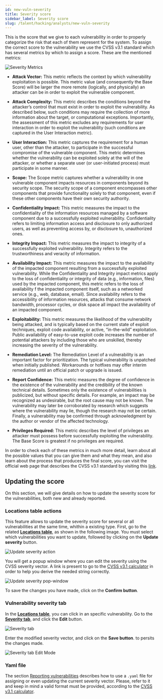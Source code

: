 ```yaml
---
id: new-vuln-severity
title: Severity score
sidebar_label: Severity score
slug: /talent/hacking/analysts/new-vuln-severity
---
```


This is the score that we give
to each vulnerability
in order to properly categorize
the risk that each of them
represent for the system.
To assign the correct score
to the vulnerability
we use the CVSS v3.1 standard
which has several metrics
by which to assign a score.
These are the mentioned metrics:

![Severity Metrics](https://res.cloudinary.com/fluid-attacks/image/upload/v1669232374/docs/web/vulnerabilities/new-vulnerability-types/new-vuln-severity/severity_score.png)

- **Attack Vector:**
  This metric reflects the context
  by which vulnerability exploitation
  is possible.
  This metric value
  (and consequently the Base Score)
  will be larger
  the more remote
  (logically, and physically)
  an attacker can be
  in order to exploit
  the vulnerable component.

- **Attack Complexity:**
  This metric describes the conditions
  beyond the attacker’s control
  that must exist
  in order to exploit the vulnerability.
  As described below,
  such conditions may require
  the collection of more information
  about the target,
  or computational exceptions.
  Importantly,
  the assessment of this metric
  excludes any requirements
  for user interaction
  in order to exploit the vulnerability
  (such conditions are captured
  in the User Interaction metric).

- **User Interaction:**
  This metric captures the requirement
  for a human user,
  other than the attacker,
  to participate
  in the successful compromise
  of the vulnerable component.
  This metric determines
  whether the vulnerability
  can be exploited
  solely at the will of the attacker,
  or whether a separate user
  (or user-initiated process)
  must participate in some manner.

- **Scope:**
  The Scope metric captures
  whether a vulnerability
  in one vulnerable component
  impacts resources in components
  beyond its security scope.
  The security scope of a component
  encompasses other components
  that provide functionality
  solely to that component,
  even if these other components
  have their own security authority.

- **Confidentiality Impact:**
  This metric measures the impact
  to the confidentiality
  of the information resources
  managed by a software component
  due to a successfully exploited
  vulnerability.
  Confidentiality refers to
  limiting information access
  and disclosure
  to only authorized users,
  as well as preventing access by,
  or disclosure to,
  unauthorized ones.

- **Integrity Impact:**
  This metric measures the impact to integrity
  of a successfully exploited vulnerability.
  Integrity refers to the trustworthiness
  and veracity of information.

- **Availability Impact:**
  This metric measures the impact
  to the availability
  of the impacted component
  resulting from a successfully
  exploited vulnerability.
  While the Confidentiality
  and Integrity impact metrics
  apply to the loss of confidentiality
  or integrity of data
  (e.g., information, files)
  used by the impacted component,
  this metric refers to
  the loss of availability
  f the impacted component itself,
  such as a networked service
  (e.g., web, database, email).
  Since availability refers to
  the accessibility of information resources,
  attacks that consume network bandwidth,
  processor cycles,
  or disk space
  all impact the availability
  of an impacted component.

- **Exploitability:**
  This metric measures the likelihood
  of the vulnerability being attacked,
  and is typically based on
  the current state of exploit techniques,
  exploit code availability,
  or active, “in-the-wild” exploitation.
  Public availability of easy-to-use exploit code
  increases the number of potential attackers
  by including those who are unskilled,
  thereby increasing the severity of the vulnerability.

- **Remediation Level:**
  The Remediation Level of a vulnerability
  is an important factor for prioritization.
  The typical vulnerability is unpatched
  when initially published.
  Workarounds or hotfixes
  may offer interim remediation
  until an official patch
  or upgrade is issued.

- **Report Confidence:**
  This metric measures
  the degree of confidence
  in the existence of the vulnerability
  and the credibility
  of the known technical details.
  Sometimes
  only the existence of vulnerabilities is publicized,
  but without specific details.
  For example,
  an impact may be recognized as undesirable,
  but the root cause may not be known.
  The vulnerability may later be corroborated by research
  which suggests where the vulnerability may lie,
  though the research may not be certain.
  Finally,
  a vulnerability may be confirmed
  through acknowledgment by the author
  or vendor of the affected technology.

- **Privileges Required:**
  This metric describes
  the level of privileges
  an attacker must possess
  before successfully exploiting the vulnerability.
  The Base Score is greatest
  if no privileges are required.

In order to check each of these metrics
in much more detail,
learn about all the possible values
that you can give them
and what they mean,
and also learn about the process
that produces the final score,
you can visit the official web page
that describes the CVSS v3.1 standard
by visiting this
[link][CVSS_SPECIFICATION].

## Updating the score

On this section, we will give details
on how to update the severity score
for the vulnerabilities, both new and
already reported.

### Locations table actions

This feature allows to update the
severity score for several
or all vulnerabilities at the same time,
whithin a existing type.
First, go to the related
[**Locations table**][LOCATIONS_TABLE],
as shown in the following image.
You must select which vulnerabilities
you want to update,
followed by clicking on the
**Update severity** button.

![Update severity action](https://res.cloudinary.com/fluid-attacks/image/upload/v1673915918/docs/web/vulnerabilities/new-vulnerability-types/new-vuln-severity/update_severity_button.png)

You will get a popup window where
you can edit the severity
using the CVSS severity vector.
A link is present to go to the
[CVSS v3.1 calculator][CVSS_CALCULATOR]
in order to help you derive
the needed string correctly.

![Update severity pop-window](https://res.cloudinary.com/fluid-attacks/image/upload/v1669045647/docs/web/vulnerabilities/new-vulnerability-types/new-vuln-severity/update_severity_popwindow.png)

To save the changes you have made,
click on the **Confirm button**.

### Vulnerability severity tab

In the
[**Locations table**][LOCATIONS_TABLE],
you can click in an specific vulnerability.
Go to the
[**Severity tab**](/tech/platform/vulnerabilities/management/details#severity-tab),
and click the **Edit** button.

![Severity tab](https://res.cloudinary.com/fluid-attacks/image/upload/v1669045647/docs/web/vulnerabilities/new-vulnerability-types/new-vuln-severity/vuln_modal_severity_tab.png)

Enter the modified severity vector,
and click on the **Save button**.
to persits the changes made.

![Severity tab Edit Mode](https://res.cloudinary.com/fluid-attacks/image/upload/v1669045647/docs/web/vulnerabilities/new-vulnerability-types/new-vuln-severity/vuln_modal_severity_tab_edit.png)

### Yaml file

The section
[Reporting vulnerabilities](reporting-vulns)
describes how to use a `.yaml` file
for assigning or even updating
the current severity vector.
Please, refer to it and keep in mind
a valid format must be provided,
according to the
[CVSS v3.1 calculator][CVSS_CALCULATOR].

[CVSS_CALCULATOR]: https://www.first.org/cvss/calculator/3.1
[CVSS_SPECIFICATION]: https://www.first.org/cvss/v3.1/specification-document
[LOCATIONS_TABLE]: /tech/platform/vulnerabilities/management/locations/
